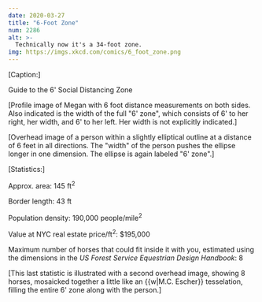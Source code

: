 ```yaml
---
date: 2020-03-27
title: "6-Foot Zone"
num: 2286
alt: >-
  Technically now it's a 34-foot zone.
img: https://imgs.xkcd.com/comics/6_foot_zone.png
---
```

[Caption:]

Guide to the 6' Social Distancing Zone

[Profile image of Megan with 6 foot distance measurements on both sides. Also indicated is the width of the full "6' zone", which consists of 6' to her right, her width, and 6' to her left. Her width is not explicitly indicated.]

[Overhead image of a person within a slightly elliptical outline at a distance of 6 feet in all directions. The "width" of the person pushes the ellipse longer in one dimension. The ellipse is again labeled "6' zone".]

[Statistics:]

Approx. area: 145 ft<sup>2</sup>

Border length: 43 ft

Population density: 190,000 people/mile<sup>2</sup>

Value at NYC real estate price/ft<sup>2</sup>: $195,000

Maximum number of horses that could fit inside it with you, estimated using the dimensions in the *US Forest Service Equestrian Design Handbook*: 8

[This last statistic is illustrated with a second overhead image, showing 8 horses, mosaicked together a little like an {{w|M.C. Escher}} tesselation, filling the entire 6' zone along with the person.]